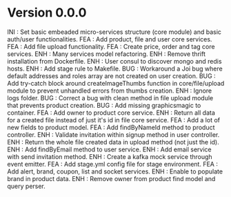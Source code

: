 # Version 0.0.0
INI : Set basic embeaded micro-services structure (core module) and basic auth/user functionalities.
FEA : Add product, file and user core services.
FEA : Add file upload functionality.
FEA : Create price, order and tag core services. 
ENH : Many services model refactoring.
ENH : Remove thrift installation from Dockerfile.
ENH : User consul to discover mongo and redis hosts.
ENH : Add stage rule to Makefile.
BUG : Workaround a Joi bug where default addresses and roles array are not created on user creation.
BUG : Add try-catch block around createImageThumbs function in core/file/upload module to prevent unhandled errors from thumbs creation.
ENH : Ignore logs folder.
BUG : Correct a bug with clean method in file upload module that prevents product creation.
BUG : Add missing graphicsmagic to container.
FEA : Add owner to product core service.
ENH : Return all data for a created file instead of just it's id in file core service.
FEA : Add a lot of new fields to product model.
FEA : Add findByNameId method to product controller.
ENH : Validate invitation within signup method in user controller.
ENH : Return the whole file created data in upload method (not just the id).
ENH : Add findByEmail method to user service.
ENH : Add email service with send invitation method.
ENH : Create a kafka mock service through event emitter.
FEA : Add stage.yml config file for stage environment.
FEA : Add alert, brand, coupon, list and socket services.
ENH : Enable to populate brand in product data.
ENH : Remove owner from product find model and query perser.
